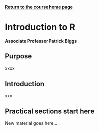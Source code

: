 **[Return to the course home page](../index.html)**

# Introduction to R
**Associate Professor Patrick Biggs**

## Purpose

xxxx


## Introduction

xxx


## Practical sections start here

New material goes here...
